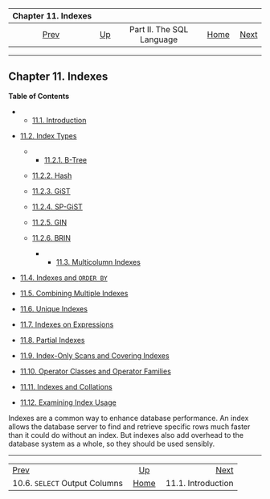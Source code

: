 <!--?xml version="1.0" encoding="UTF-8" standalone="no"?-->

|                     Chapter 11. Indexes                     |                                            |                           |                                                       |                                                  |
| :---------------------------------------------------------: | :----------------------------------------- | :-----------------------: | ----------------------------------------------------: | -----------------------------------------------: |
| [Prev](typeconv-select.html "10.6. SELECT Output Columns")  | [Up](sql.html "Part II. The SQL Language") | Part II. The SQL Language | [Home](index.html "PostgreSQL 17devel Documentation") |  [Next](indexes-intro.html "11.1. Introduction") |

***

## Chapter 11. Indexes

**Table of Contents**

  * *   [11.1. Introduction](indexes-intro.html)
* [11.2. Index Types](indexes-types.html)

    <!---->

  * *   [11.2.1. B-Tree](indexes-types.html#INDEXES-TYPES-BTREE)
  * [11.2.2. Hash](indexes-types.html#INDEXES-TYPES-HASH)
  * [11.2.3. GiST](indexes-types.html#INDEXES-TYPE-GIST)
  * [11.2.4. SP-GiST](indexes-types.html#INDEXES-TYPE-SPGIST)
  * [11.2.5. GIN](indexes-types.html#INDEXES-TYPES-GIN)
  * [11.2.6. BRIN](indexes-types.html#INDEXES-TYPES-BRIN)

      * *   [11.3. Multicolumn Indexes](indexes-multicolumn.html)
* [11.4. Indexes and `ORDER BY`](indexes-ordering.html)
* [11.5. Combining Multiple Indexes](indexes-bitmap-scans.html)
* [11.6. Unique Indexes](indexes-unique.html)
* [11.7. Indexes on Expressions](indexes-expressional.html)
* [11.8. Partial Indexes](indexes-partial.html)
* [11.9. Index-Only Scans and Covering Indexes](indexes-index-only-scans.html)
* [11.10. Operator Classes and Operator Families](indexes-opclass.html)
* [11.11. Indexes and Collations](indexes-collations.html)
* [11.12. Examining Index Usage](indexes-examine.html)

Indexes are a common way to enhance database performance. An index allows the database server to find and retrieve specific rows much faster than it could do without an index. But indexes also add overhead to the database system as a whole, so they should be used sensibly.

***

|                                                             |                                                       |                                                  |
| :---------------------------------------------------------- | :---------------------------------------------------: | -----------------------------------------------: |
| [Prev](typeconv-select.html "10.6. SELECT Output Columns")  |       [Up](sql.html "Part II. The SQL Language")      |  [Next](indexes-intro.html "11.1. Introduction") |
| 10.6. `SELECT` Output Columns                               | [Home](index.html "PostgreSQL 17devel Documentation") |                               11.1. Introduction |
